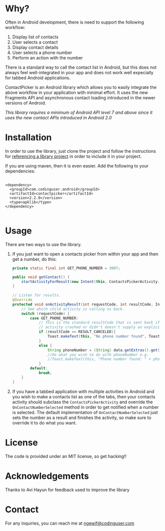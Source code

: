 # Why?

Often in Android development, there is need to support the following workflow:

1. Display list of contacts
2. User selects a contact
3. Display contact details
4. User selects a phone number
5. Perform an action with the number

There is a standard way to call the contact list in Android, but this does not 
always feel well-integrated in your app and does not work well expecially for tabbed
Android applications. 

ContactPicker is an Android library which allows you to easily integrate the above
workflow in your application with minimal effort. It uses the new Fragments API
and asynchronous contact loading introduced in the newer versions of Android.

*This library requires a minimum of Android API level 7 and above since it uses the new contact APIs introduced in Android 2.0*


# Installation

In order to use the library, just clone the project and follow the instructions for
[referencing a library project](http://developer.android.com/guide/developing/projects/projects-eclipse.html#ReferencingLibraryProject)
in order to include it in your project.

If you are using maven, then it is even easier. Add the following to your dependencies:
<pre> <code>
&lt;dependency&gt;
  &lt;groupId&gt;com.codinguser.android&lt;/groupId&gt;
  &lt;artifactId&gt;contactpicker&lt;/artifactId&gt;
  &lt;version&gt;2.2.0&lt;/version&gt;
  &lt;type&gt;apklib&lt;/type&gt;
&lt;/dependency&gt;
</code> </pre>
# Usage

There are two ways to use the library. 

1. If you just want to open a contacts picker from within your app and then get a number, 
   do this:

	```java
	private static final int GET_PHONE_NUMBER = 3007;
	
	public void getContact() {
		startActivityForResult(new Intent(this, ContactsPickerActivity.class), GET_PHONE_NUMBER);
	}
		
	// Listen for results.
	@Override  
	protected void onActivityResult(int requestCode, int resultCode, Intent data){
	    // See which child activity is calling us back.
	    switch (requestCode) {
	        case GET_PHONE_NUMBER:
	            // This is the standard resultCode that is sent back if the
	            // activity crashed or didn't doesn't supply an explicit result.
	        	if (resultCode == RESULT_CANCELED){
	            	Toast.makeText(this, "No phone number found", Toast.LENGTH_SHORT).show();
	            } 
	            else {
	            	String phoneNumber = (String) data.getExtras().get(ContactsPickerActivity.KEY_PHONE_NUMBER);  
	                //Do what you wish to do with phoneNumber e.g.
	                //Toast.makeText(this, "Phone number found: " + phoneNumber , Toast.LENGTH_SHORT).show();
	            }
	        default:
	            break;
	    }
	}
	
	```

2. If you have a tabbed application with multiple activities in Android and you 
   wish to make a contacts list as one of the tabs, then your contacts activity should 
   subclass the `ContactsPickerActivity` and override the `OnContactNumberSelected` method 
   in order to get notified when a number is selected. The default implementation of
   `OnContactNumberSelected` just sets the number as a result and finishes the activity, 
   so make sure to override it to do what you want. 

# License
The code is provided under an MIT license, so get hacking!!

# Acknowledgements
Thanks to Avi Hayun for feedback used to improve the library

# Contact
For any inquiries, you can reach me at ngewif@codinguser.com

